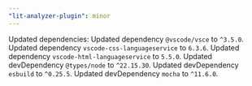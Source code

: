 ```yaml
---
"lit-analyzer-plugin": minor
---
```


Updated dependencies:
Updated dependency `@vscode/vsce` to `^3.5.0`.
Updated dependency `vscode-css-languageservice` to `6.3.6`.
Updated dependency `vscode-html-languageservice` to `5.5.0`.
Updated devDependency `@types/node` to `^22.15.30`.
Updated devDependency `esbuild` to `^0.25.5`.
Updated devDependency `mocha` to `^11.6.0`.
